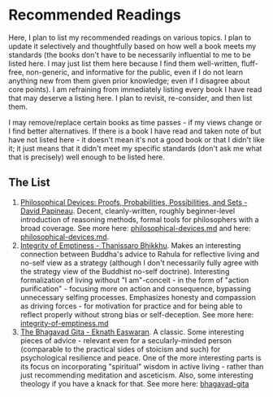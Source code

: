 # Recommended Readings

Here, I plan to list my recommended readings on various topics. I plan to update it selectively and thoughtfully based on how well a book meets my standards (the books don't have to be necessarily influential to me to be listed here. I may just list them here because I find them well-written, fluff-free, non-generic, and informative for the public, even if I do not learn anything new from them given prior knowledge; even if I disagree about core points). I am refraining from immediately listing every book I have read that may deserve a listing here. I plan to revisit, re-consider, and then list them.&#x20;

I may remove/replace certain books as time passes - if my views change or I find better alternatives. If there is a book I have read and taken note of but have not listed here - it doesn't mean it's not a good book or that I didn't like it; it just means that it didn't meet my specific standards (don't ask me what that is precisely) well enough to be listed here.&#x20;

## The List

1. [Philosophical Devices: Proofs, Probabilities, Possibilities, and Sets - David Papineau](https://www.amazon.com/Philosophical-Devices-Proofs-Probabilities-Possibilities/dp/0199651736). Decent, cleanly-written, roughly beginner-level introduction of reasoning methods, formal tools for philosophers with a broad coverage. See more here: [philosophical-devices.md](../study-notes/philosophy/western/formal-philosophy/probability/philosophical-devices.md "mention") and here: [philosophical-devices.md](../study-notes/philosophy/western/metaphysics/causation/philosophical-devices.md "mention").&#x20;
2. [Integrity of Emptiness - Thanissaro Bhikkhu](https://www.dhammatalks.org/books/PurityOfHeart/Section0014.html). Makes an interesting connection between Buddha's advice to Rahula for reflective living and no-self view as a strategy (although I don't necessarily fully agree with the strategy view of the Buddhist no-self doctrine). Interesting formalization of living without "I am"-conceit - in the form of "action purification" - focusing more on action and consequence, bypassing unnecessary selfing processes. Emphasizes honesty and compassion as driving forces - for motivation for practice and for being able to reflect properly without strong bias or self-deception. See more here: [integrity-of-emptiness.md](../study-notes/philosophy/non-western/indian/buddhism/early-buddhism/various-authors/thanissaro-bhikkhu/integrity-of-emptiness.md "mention")
3. [The Bhagavad Gita - Eknath Easwaran](https://www.amazon.com/Bhagavad-Gita-2nd-Eknath-Easwaran/dp/1586380192). A classic. Some interesting pieces of advice - relevant even for a secularly-minded person (comparable to the practical sides of stoicism and such) for psychological resilience and peace. One of the more interesting parts is its focus on incorporating "spiritual" wisdom in active living - rather than just recommending meditation and asceticism. Also, some interesting theology if you have a knack for that. See more here: [bhagavad-gita](../study-notes/philosophy/non-western/indian/hinduism/bhagavad-gita/ "mention")

